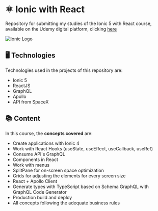 # ⚛️ Ionic with React

Repository for submitting my studies of the Ionic 5 with React course, available on the Udemy digital platform, clicking [here](https://www.udemy.com/course/ionic-react-graphql/)

![Ionic Logo](https://upload.wikimedia.org/wikipedia/commons/thumb/2/24/Ionic-logo-landscape.svg/1200px-Ionic-logo-landscape.svg.png)

## 🖥️ Technologies
Technologies used in the projects of this repository are:
- Ionic 5
- ReactJS
- GraphQL
- Apollo
- API from SpaceX

## 📚 Content
In this course, the **concepts covered** are:
- Create applications with Ionic 4
- Work with React Hooks (useState, useEffect, useCallback, useRef)
- Consume API's GraphQL
- Components in React
- Work with menus
- SplitPane for on-screen space optimization
- Grids for adjusting the elements for every screen size
- React + Apollo Client
- Generate types with TypeScript based on Schema GraphQL with GraphQL Code Generator
- Production build and deploy
- All concepts following the adequate business rules
